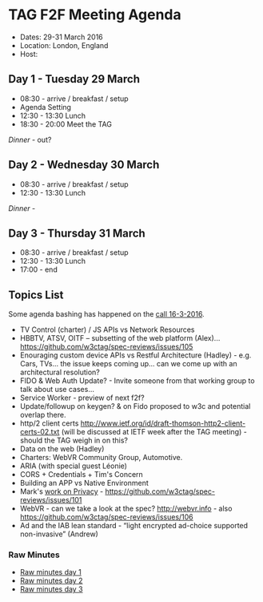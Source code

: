 # TAG F2F Meeting Agenda

* Dates: 29-31 March 2016
* Location: London, England
* Host: 

## Day 1 - Tuesday 29 March

* 08:30 - arrive / breakfast / setup
* Agenda Setting
* 12:30 - 13:30 Lunch 
* 18:30 - 20:00 Meet the TAG

_Dinner_ - out?


## Day 2 - Wednesday 30 March 

* 08:30 - arrive / breakfast / setup
* 12:30 - 13:30 Lunch

_Dinner_ - 

## Day 3 - Thursday 31 March

* 08:30 - arrive / breakfast / setup
* 12:30 - 13:30 Lunch
* 17:00 - end

## Topics List

Some agenda bashing has happened on the [call 16-3-2016](https://pad.w3ctag.org/p/16-03-2016-minutes.md).

* TV Control (charter) / JS APIs vs Network Resources
* HBBTV, ATSV, OITF – subsetting of the web platform (Alex)... https://github.com/w3ctag/spec-reviews/issues/105
* Enouraging custom device APIs vs Restful Architecture (Hadley) - e.g. Cars, TVs... the issue keeps coming up... can we come up with an architectural resolution?
* FIDO & Web Auth Update? - Invite someone from that working group to talk about use cases...
* Service Worker - preview of next f2f?
* Update/followup on keygen? & on Fido proposed to w3c and potential overlap there.
* http/2 client certs http://www.ietf.org/id/draft-thomson-http2-client-certs-02.txt (will be discussed at IETF week after the TAG meeting) - should the TAG weigh in on this?
* Data on the web (Hadley)
* Charters: WebVR Community Group, Automotive.
* ARIA (with special guest Léonie)
* CORS + Credentials + Tim's Concern
* Building an APP vs Native Environment
* Mark's [work on Privacy](https://gist.github.com/mnot/96440a5ca74fcf328d23) - https://github.com/w3ctag/spec-reviews/issues/101
* WebVR - can we take a look at the spec? http://webvr.info - also https://github.com/w3ctag/spec-reviews/issues/106
* Ad and the IAB lean standard - “light encrypted ad-choice supported non-invasive” (Andrew)


### Raw Minutes

* [Raw minutes day 1](https://etherpad.w3ctag.org/p/29-03-2016-minutes.md)
* [Raw minutes day 2](https://etherpad.w3ctag.org/p/30-03-2016-minutes.md)
* [Raw minutes day 3](https://etherpad.w3ctag.org/p/31-03-2016-minutes.md)
